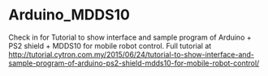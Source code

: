 # Arduino_MDDS10
Check in for Tutorial to show interface and sample program of Arduino + PS2 shield + MDDS10 for mobile robot control. Full tutorial at http://tutorial.cytron.com.my/2015/06/24/tutorial-to-show-interface-and-sample-program-of-arduino-ps2-shield-mdds10-for-mobile-robot-control/
